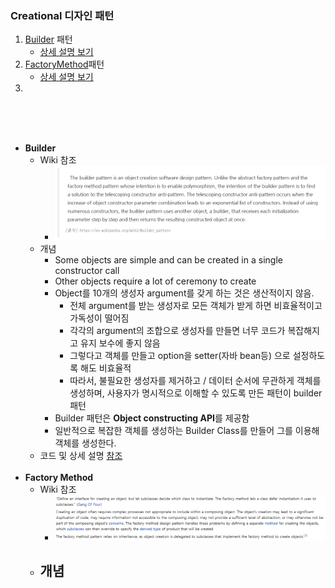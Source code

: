 ### Creational 디자인 패턴
1. <a href="#builder">Builder</a> 패턴
    - <a href="https://github.com/hongjw1991/Java-DataStructure-Algorithm-DesignPattern/tree/master/DesignPattern/Creational/Builder">상세 설명 보기</a>
2. <a href="#factoryMethod">FactoryMethod</a>패턴
    - <a href="https://github.com/hongjw1991/Java-DataStructure-Algorithm-DesignPattern/tree/master/DesignPattern/Creational/FactoryMethod">상세 설명 보기</a>
3. 

</br></br></br>
- <b id="builder">Builder</b>
    - Wiki 참조
        - ![Alt Text](./image/BuilderPatternExplain.png)
    - 개념
        - Some objects are simple and can be created in a single constructor call
        - Other objects require a lot of ceremony to create
        - Object를 10개의 생성자 argument를 갖게 하는 것은 생산적이지 않음.
            - 전체 argument를 받는 생성자로 모든 객체가 받게 하면 비효율적이고 가독성이 떨어짐
            - 각각의 argument의 조합으로 생성자를 만들면 너무 코드가 복잡해지고 유지 보수에 좋지 않음
            - 그렇다고 객체를 만들고 option을 setter(자바 bean등) 으로 설정하도록 해도 비효율적
            - 따라서, 불필요한 생성자를 제거하고 / 데이터 순서에 무관하게 객체를 생성하며, 사용자가 명시적으로 이해할 수 있도록 만든 패턴이 builder 패턴
        - Builder 패턴은 <b>Object constructing API</b>를 제공함
        - 일반적으로 복잡한 객체를 생성하는 Builder Class를 만들어 그를 이용해 객체를 생성한다.
    - 코드 및 상세 설명 <a href="https://github.com/hongjw1991/Java-DataStructure-Algorithm-DesignPattern/tree/master/DesignPattern/Creational/Builder">참조</a>
</br></br>
- <b id="factoryMethod">Factory Method</b>
    - Wiki 참조
        - ![Alt Text](./image/FactoryMethodPatternWiki.png)
    - 개념
        - 